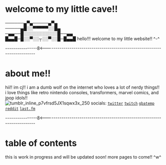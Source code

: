 # welcome to my little cave!!
──────▄▀▄─────▄▀▄  
─────▄█░░▀▀▀▀▀░░█▄  
─▄▄──█░░░░░░░░░░░█──▄▄  
█▄▄█─█░░▀░░┬░░▀░░█─█▄▄█  hello!!! welcome to my little website!! ^-^

----------------8<-------------------------------------------------------------------------
# about me!!
hii!! im cj!! i am a dumb wolf on the internet who loves a lot of nerdy things!! i love things like retro nintendo consoles, transformers, marvel comics, and jpop idols!!  
![tumblr_inline_p7vfrsd5JX1sqwx3x_250](https://user-images.githubusercontent.com/20288518/150689820-735ddcb9-2695-4722-b354-ff673cf2b769.gif)  socials: [`twitter`](https://twitter.com/miraicoder_) [`twitch`](https://www.twitch.tv/miraicoder2) [`gbatemp`](https://gbatemp.net/members/miraicoder.546608/) [`reddit`](https://www.reddit.com/user/miraicoder2) [`last.fm`](https://www.last.fm/user/miraicoder)  
  
----------------8<-------------------------------------------------------------------------  
  
# table of contents
this is work in progress and will be updated soon! more pages to come!! ^w^
